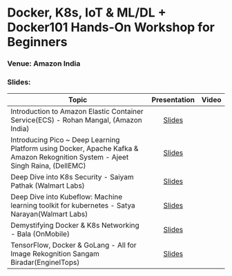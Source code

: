 # Docker, K8s, IoT & ML/DL + Docker101 Hands-On Workshop for Beginners

### Venue: Amazon India

### Slides:


| Topic        | Presentation          | Video  | 
| ------------- |:-------------:| -----:| 
| Introduction to Amazon Elastic Container Service(ECS) - Rohan Mangal, (Amazon India)| [Slides]() |  | 
| Introducing Pico ~ Deep Learning Platform using Docker, Apache Kafka & Amazon Rekognition System - Ajeet Singh Raina, (DellEMC)| [Slides]() |  | 
| Deep Dive into K8s Security - Saiyam Pathak (Walmart Labs)| [Slides]() |  | 
| Deep Dive into Kubeflow:  Machine learning toolkit for kubernetes - Satya Narayan(Walmart Labs)| [Slides]() |  | 
| Demystifying Docker & K8s Networking - Bala (OnMobile)| [Slides]() |  | 
| TensorFlow, Docker & GoLang - All for Image Rekognition Sangam Biradar(EngineITops)| [Slides]() |  | 






